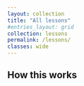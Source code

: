 ```yaml
---
layout: collection
title: "All lessons"
#entries_layout: grid
collection: lessons
permalink: /lessons/
classes: wide
---
```


## How this works
